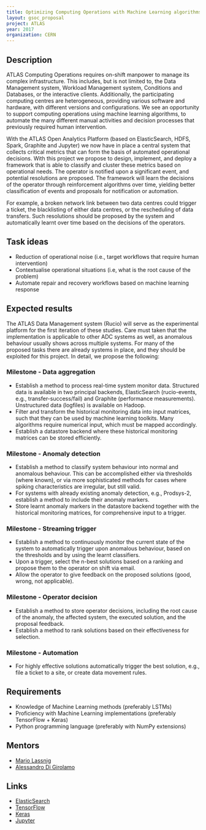 ```yaml
---
title: Optimizing Computing Operations with Machine Learning algorithms
layout: gsoc_proposal
project: ATLAS
year: 2017
organization: CERN
---
```


## Description

ATLAS Computing Operations requires on-shift manpower to manage its complex infrastructure. This includes, but is not limited to, the Data Management system, Workload Management system, Conditions and Databases, or the interactive clients. Additionally, the participating computing centres are heterogeneous, providing various software and hardware, with different versions and configurations. We see an opportunity to support computing operations using machine learning algorithms, to automate the many different manual activities and decision processes that previously required human intervention.

With the ATLAS Open Analytics Platform (based on ElasticSearch, HDFS, Spark, Graphite and Jupyter) we now have in place a central system that collects critical metrics that can form the basis of automated operational decisions. With this project we propose to design, implement, and deploy a framework that is able to classify and cluster these metrics based on operational needs. The operator is notified upon a significant event, and potential resolutions are proposed. The framework will learn the decisions of the operator through reinforcement algorithms over time, yielding better classification of events and proposals for notification or automation.

For example, a broken network link between two data centres could trigger a ticket, the blacklisting of either data centres, or the rescheduling of data transfers. Such resolutions should be proposed by the system and automatically learnt over time based on the decisions of the operators.

## Task ideas

- Reduction of operational noise (i.e., target workflows that require human intervention)
- Contextualise operational situations (i.e, what is the root cause of the problem)
- Automate repair and recovery workflows based on machine learning response

## Expected results

The ATLAS Data Management system (Rucio) will serve as the experimental platform for the first iteration of these studies. Care must taken that the implementation is applicable to other ADC systems as well, as anomalous behaviour usually shows across multiple systems. For many of the proposed tasks there are already systems in place, and they should be exploited for this project. In detail, we propose the following:

### Milestone - Data aggregation
- Establish a method to process real-time system monitor data. Structured data is available in two principal backends, ElasticSearch (rucio-events, e.g., transfer-success/fail) and Graphite (performance measurements). Unstructured data (logfiles) is available on Hadoop.
- Filter and transform the historical monitoring data into input matrices, such that they can be used by machine learning toolkits. Many algorithms require numerical input, which must be mapped accordingly.
- Establish a datastore backend where these historical monitoring matrices can be stored efficiently.

### Milestone - Anomaly detection
- Establish a method to classify system behaviour into normal and anomalous behaviour. This can be accomplished either via thresholds (where known), or via more sophisticated methods for cases where spiking characteristics are irregular, but still valid.
- For systems with already existing anomaly detection, e.g., Prodsys-2, establish a method to include their anomaly markers.
- Store learnt anomaly markers in the datastore backend together with the historical monitoring matrices, for comprehensive input to a trigger.

### Milestone - Streaming trigger
- Establish a method to continuously monitor the current state of the system to automatically trigger upon anomalous behaviour, based on the thresholds and by using the learnt classifiers.
- Upon a trigger, select the n-best solutions based on a ranking and propose them to the operator on shift via email.
- Allow the operator to give feedback on the proposed solutions (good, wrong, not applicable).

### Milestone - Operator decision
- Establish a method to store operator decisions, including the root cause of the anomaly, the affected system, the executed solution, and the proposal feedback.
- Establish a method to rank solutions based on their effectiveness for selection.

### Milestone - Automation
- For highly effective solutions automatically trigger the best solution, e.g., file a ticket to a site, or create data movement rules.

## Requirements

- Knowledge of Machine Learning methods (preferably LSTMs)
- Proficiency with Machine Learning implementations (preferably TensorFlow + Keras)
- Python programming language (preferably with NumPy extensions)

## Mentors

- [Mario Lassnig](mailto:Mario.Lassnig@cern.ch)
- [Alessandro Di Girolamo](mailto:Alessandro.Di.Girolamo@cern.ch)

## Links
- [ElasticSearch](https://www.elastic.co/)
- [TensorFlow](https://www.tensorflow.org/)
- [Keras](https://keras.io/)
- [Jupyter](https://jupyter.org/)
